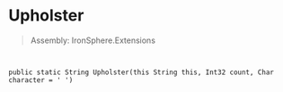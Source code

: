 ﻿

# Upholster

> Assembly: IronSphere.Extensions



```


public static String Upholster(this String this, Int32 count, Char character = ' ')
```